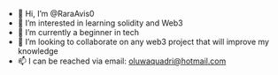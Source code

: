 - 👋 Hi, I’m @RaraAvis0
- 👀 I’m interested in learning solidity and Web3
- 🌱 I’m currently a beginner in tech
- 💞️ I’m looking to collaborate on any web3 project that will improve my knowledge
- 📫 I can be reached via email: oluwaquadri@hotmail.com
<!---
RaraAvis0/RaraAvis0 is a ✨ special ✨ repository because its `README.md` (this file) appears on your GitHub profile.
You can click the Preview link to take a look at your changes.
--->
